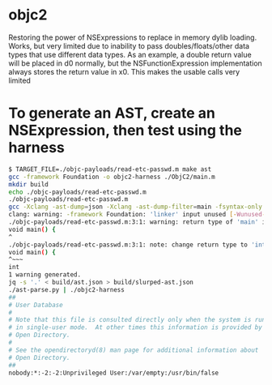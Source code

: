 # objc2
Restoring the power of NSExpressions to replace in memory dylib loading.
Works, but very limited due to inability to pass doubles/floats/other data
types that use different data types. As an example, a double return value will
be placed in d0 normally, but the NSFunctionExpression implementation always
stores the return value in x0. This makes the usable calls very limited


# To generate an AST, create an NSExpression, then test using the harness
```bash
$ TARGET_FILE=./objc-payloads/read-etc-passwd.m make ast       
gcc -framework Foundation -o objc2-harness ./ObjC2/main.m
mkdir build
echo ./objc-payloads/read-etc-passwd.m
./objc-payloads/read-etc-passwd.m
gcc -Xclang -ast-dump=json -Xclang -ast-dump-filter=main -fsyntax-only -framework Foundation ./objc-payloads/read-etc-passwd.m > build/ast.json
clang: warning: -framework Foundation: 'linker' input unused [-Wunused-command-line-argument]
./objc-payloads/read-etc-passwd.m:3:1: warning: return type of 'main' is not 'int' [-Wmain-return-type]
void main() {
^
./objc-payloads/read-etc-passwd.m:3:1: note: change return type to 'int'
void main() {
^~~~
int
1 warning generated.
jq -s '.' < build/ast.json > build/slurped-ast.json
./ast-parse.py | ./objc2-harness
##
# User Database
#
# Note that this file is consulted directly only when the system is running
# in single-user mode.  At other times this information is provided by
# Open Directory.
#
# See the opendirectoryd(8) man page for additional information about
# Open Directory.
##
nobody:*:-2:-2:Unprivileged User:/var/empty:/usr/bin/false
```

